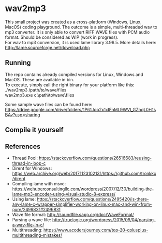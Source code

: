 # wav2mp3
This small project was created as a cross-platform (Windows, Linux, MacOS) coding playground. 
The outcome is a simple, multi-threaded wav to mp3 converter. It is only able to convert RIFF WAVE files with PCM audio format. Should be considered as WIP (work in progress).\
For wav to mp3 conversion, it is used lame library 3.99.5. More details here: http://lame.sourceforge.net/download.php

## Running
The repo contains already compiled versions for Linux, Windows and MacOS. These are available in bin.\
To execute, simply call the right binary for your platform like this:\
./wav2mp3 /path/to/wave/files\
wav2mp3.exe c:\path\to\wave\files

Some sample wave files can be found here: https://drive.google.com/drive/folders/1P61Joo2x1xIFnML9WVl_GZhqL0H1sBAv?usp=sharing


## Compile it yourself

## References
* Thread Pool: https://stackoverflow.com/questions/26516683/reusing-thread-in-loop-c
* Dirent for Windows: https://web.archive.org/web/20171123102131/https://github.com/tronkko/dirent
* Compiling lame with msvc: https://wehuberconsultingllc.com/wordpress/2007/12/30/building-the-lame-mp3-encoder-using-visual-studio-8-express/
* Using lame: https://stackoverflow.com/questions/2495420/is-there-any-lame-c-wrapper-simplifier-working-on-linux-mac-and-win-from-pure/2496831#2496831
* Wave file format: http://soundfile.sapp.org/doc/WaveFormat/
* Parsing a wave file: http://truelogic.org/wordpress/2015/09/04/parsing-a-wav-file-in-c/
* Multithreading: https://www.acodersjourney.com/top-20-cplusplus-multithreading-mistakes/
